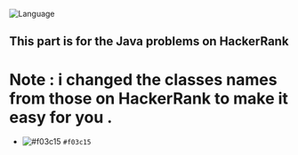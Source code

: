 ![Language](https://img.shields.io/badge/language-Java%20-blue.svg)

## This part is for the Java problems on HackerRank
# Note : i changed the classes names from those on HackerRank to make it easy for you .
- ![#f03c15](https://via.placeholder.com/15/f03c15/000000?text=+) `#f03c15`
